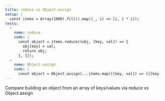 ```yaml
---
title: reduce vs Object.assign
setup: |
  const items = Array(1000).fill().map((_, i) => [i, i * i]);
tests:
  -
    name: reduce
    code: |
      const object = items.reduce((obj, [key, val]) => {
        obj[key] = val;
        return obj;
      }, {});
  -
    name: Object.assign
    code: |
      const object = Object.assign(...items.map(([key, val]) => ({[key]: val})));
---
```

Compare building an object from an array of keys/values via reduce vs Object.assign
